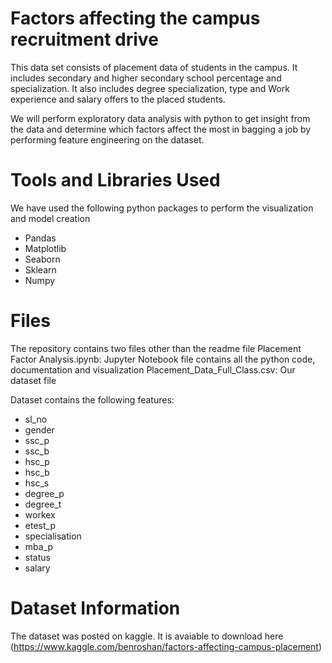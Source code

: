 # Factors affecting the campus recruitment drive

This data set consists of placement data of students in the campus. It includes secondary and higher secondary school percentage and specialization. It also includes degree specialization, type and Work experience and salary offers to the placed students.

We will perform exploratory data analysis with python to get insight from the data and determine which factors affect the most in bagging a job by performing feature engineering on the dataset.

# Tools and Libraries Used
We have used the following python packages to perform the visualization and model creation

* Pandas
* Matplotlib
* Seaborn
* Sklearn
* Numpy

# Files

The repository contains two files other than the readme file
Placement Factor Analysis.ipynb: Jupyter Notebook file contains all the python code, documentation and visualization
Placement_Data_Full_Class.csv: Our dataset file

Dataset contains the following features:
* sl_no
* gender
* ssc_p
* ssc_b
* hsc_p
* hsc_b
* hsc_s
* degree_p
* degree_t
* workex
* etest_p
* specialisation
* mba_p
* status
* salary

# Dataset Information

The dataset was posted on kaggle. It is avaiable to download here (https://www.kaggle.com/benroshan/factors-affecting-campus-placement)
